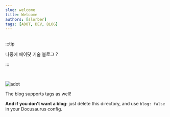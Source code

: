 ```yaml
---
slug: welcome
title: Welcome
authors: [slorber]
tags: [ADOT, DEV, BLOG]
---
```


<br/>
:::tip

나중에 에이닷 기술 블로그 ?

:::

<br/>

![adot](https://d3157wx5zs7nsu.cloudfront.net/adot_on/renewal/images/home/banners/desktop-1.png)

The blog supports tags as well!

**And if you don't want a blog**: just delete this directory, and use `blog: false` in your Docusaurus config.
